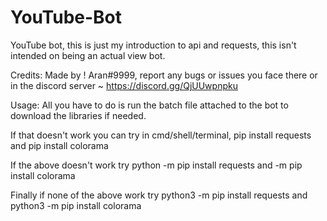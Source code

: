 # YouTube-Bot
YouTube bot, this is just my introduction to api and requests, this isn't intended on being an actual view bot.

Credits:
Made by ! Aran#9999, report any bugs or issues you face there or in the discord server ~ https://discord.gg/QjUUwpnpku

Usage:
All you have to do is run the batch file attached to the bot to download the libraries if needed.

If that doesn't work you can try in cmd/shell/terminal, pip install requests and pip install colorama

If the above doesn't work try python -m pip install requests and -m pip install colorama

Finally if none of the above work try python3 -m pip install requests and python3 -m pip install colorama


